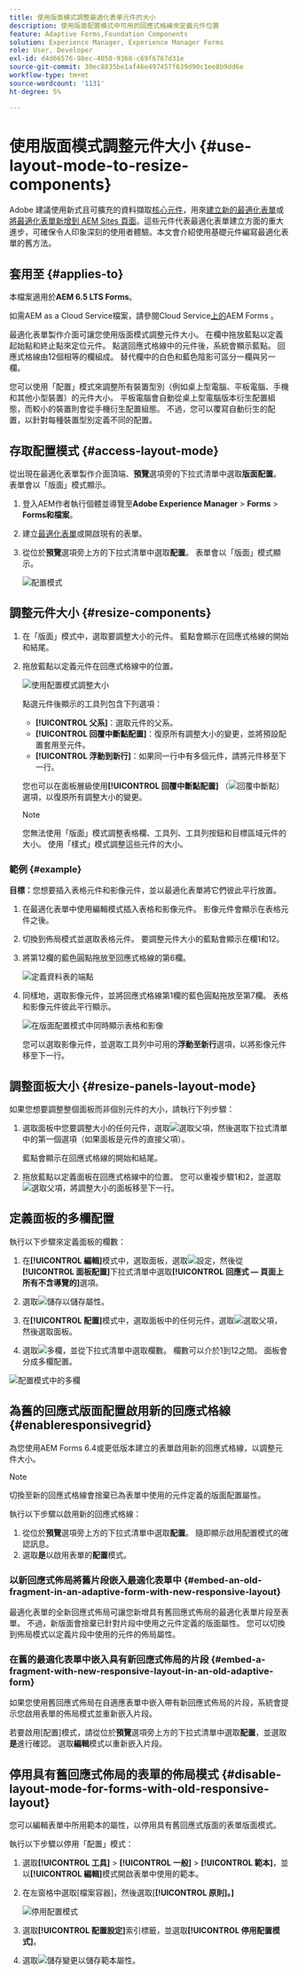 ```yaml
---
title: 使用版面模式調整最適化表單元件的大小
description: 使用版面配置模式中可用的回應式格線來定義元件位置
feature: Adaptive Forms,Foundation Components
solution: Experience Manager, Experience Manager Forms
role: User, Developer
exl-id: d4d66576-98ec-4050-9368-c69f6767d31e
source-git-commit: 30ec8835be1af46e497457f639d90c1ee8b9dd6e
workflow-type: tm+mt
source-wordcount: '1131'
ht-degree: 5%

---
```


# 使用版面模式調整元件大小 {#use-layout-mode-to-resize-components}

<span class="preview">Adobe 建議使用新式且可擴充的資料擷取[核心元件](https://experienceleague.adobe.com/docs/experience-manager-core-components/using/adaptive-forms/introduction.html?lang=zh-Hant)，用來[建立新的最適化表單](/help/forms/using/create-an-adaptive-form-core-components.md)或[將最適化表單新增到 AEM Sites 頁面](/help/forms/using/create-or-add-an-adaptive-form-to-aem-sites-page.md)。這些元件代表最適化表單建立方面的重大進步，可確保令人印象深刻的使用者體驗。本文會介紹使用基礎元件編寫最適化表單的舊方法。</span>

## 套用至 {#applies-to}

本檔案適用於&#x200B;**AEM 6.5 LTS Forms**。

如需AEM as a Cloud Service檔案，請參閱Cloud Service[上的](https://experienceleague.adobe.com/docs/experience-manager-cloud-service/content/forms/adaptive-forms-authoring/authoring-adaptive-forms-foundation-components/configure-layout-of-an-adaptive-form/resize-using-layout-mode.html?lang=zh-Hant&)AEM Forms 。


最適化表單製作介面可讓您使用版面模式調整元件大小。 在欄中拖放藍點以定義起始點和終止點來定位元件。 點選回應式格線中的元件後，系統會顯示藍點。 回應式格線由12個相等的欄組成。 替代欄中的白色和藍色陰影可區分一欄與另一欄。

您可以使用「配置」模式來調整所有裝置型別（例如桌上型電腦、平板電腦、手機和其他小型裝置）的元件大小。 平板電腦會自動從桌上型電腦版本衍生配置組態，而較小的裝置則會從手機衍生配置組態。 不過，您可以覆寫自動衍生的配置，以針對每種裝置型別定義不同的配置。

## 存取配置模式 {#access-layout-mode}

從出現在最適化表單製作介面頂端、**預覽**&#x200B;選項旁的下拉式清單中選取&#x200B;**版面配置**。 表單會以「版面」模式顯示。

1. 登入AEM作者執行個體並導覽至&#x200B;**Adobe Experience Manager** > **Forms** > **Forms和檔案**。
1. 建立[最適化表單](../../forms/using/creating-adaptive-form.md)或開啟現有的表單。
1. 從位於&#x200B;**預覽**&#x200B;選項旁上方的下拉式清單中選取&#x200B;**配置**。 表單會以「版面」模式顯示。

   ![配置模式](assets/layout_mode_ic_new.png)

## 調整元件大小 {#resize-components}

1. 在「版面」模式中，選取要調整大小的元件。 藍點會顯示在回應式格線的開始和結尾。
1. 拖放藍點以定義元件在回應式格線中的位置。

   ![使用配置模式調整大小](assets/layout_mode_resize_new_updated1.png)

   點選元件後顯示的工具列包含下列選項：

   * **[!UICONTROL 父系]**：選取元件的父系。
   * **[!UICONTROL 回覆中斷點配置]**：復原所有調整大小的變更，並將預設配置套用至元件。
   * **[!UICONTROL 浮動到新行]**：如果同一行中有多個元件，請將元件移至下一行。

   您也可以在面板層級使用&#x200B;**[!UICONTROL 回覆中斷點配置]** （![回覆中斷點](assets/reverttopreviouslypublishedversion.png)）選項，以復原所有調整大小的變更。

   >[!NOTE]
   >
   >您無法使用「版面」模式調整表格欄、工具列、工具列按鈕和目標區域元件的大小。 使用「樣式」模式調整這些元件的大小。

### 範例 {#example}

**目標：**&#x200B;您想要插入表格元件和影像元件，並以最適化表單將它們彼此平行放置。

1. 在最適化表單中使用編輯模式插入表格和影像元件。 影像元件會顯示在表格元件之後。
1. 切換到佈局模式並選取表格元件。 要調整元件大小的藍點會顯示在欄1和12。
1. 將第12欄的藍色圓點拖放至回應式格線的第6欄。

   ![定義資料表的端點](assets/layout_mode_end_point_table_new.png)

1. 同樣地，選取影像元件，並將回應式格線第1欄的藍色圓點拖放至第7欄。 表格和影像元件彼此平行顯示。

   ![在版面配置模式中同時顯示表格和影像](assets/table_image_parallel_new.png)

   您可以選取影像元件，並選取工具列中可用的&#x200B;**浮動至新行**&#x200B;選項，以將影像元件移至下一行。

## 調整面板大小 {#resize-panels-layout-mode}

如果您想要調整整個面板而非個別元件的大小，請執行下列步驟：

1. 選取面板中您要調整大小的任何元件，選取![選取父項](assets/select_parent_icon.svg)，然後選取下拉式清單中的第一個選項（如果面板是元件的直接父項）。

   藍點會顯示在回應式格線的開始和結尾。

1. 拖放藍點以定義面板在回應式格線中的位置。
您可以重複步驟1和2，並選取![選取父項](assets/float_to_new_line_icon.svg)，將調整大小的面板移至下一行。

## 定義面板的多欄配置

執行以下步驟來定義面板的欄數：

1. 在&#x200B;**[!UICONTROL 編輯]**&#x200B;模式中，選取面板，選取![設定](assets/configure_icon.png)，然後從&#x200B;**[!UICONTROL 面板配置]**&#x200B;下拉式清單中選取&#x200B;**[!UICONTROL 回應式 — 頁面上所有不含導覽的]**&#x200B;選項。

1. 選取![儲存](assets/save_icon.svg)以儲存屬性。

1. 在&#x200B;**[!UICONTROL 配置]**&#x200B;模式中，選取面板中的任何元件，選取![選取父項](assets/select_parent_icon.svg)，然後選取面板。

1. 選取![多欄](assets/multi-column.svg)，並從下拉式清單中選取欄數。 欄數可以介於1到12之間。 面板會分成多欄配置。

![配置模式中的多欄](assets/multi-column-layout.png)

## 為舊的回應式版面配置啟用新的回應式格線 {#enableresponsivegrid}

為您使用AEM Forms 6.4或更低版本建立的表單啟用新的回應式格線，以調整元件大小。

>[!NOTE]
>
>切換至新的回應式格線會捨棄已為表單中使用的元件定義的版面配置屬性。

執行以下步驟以啟用新的回應式格線：

1. 從位於&#x200B;**預覽**&#x200B;選項旁上方的下拉式清單中選取&#x200B;**配置**。 隨即顯示啟用配置模式的確認訊息。
1. 選取&#x200B;**是**&#x200B;以啟用表單的&#x200B;**配置**&#x200B;模式。

### 以新回應式佈局將舊片段嵌入最適化表單中 {#embed-an-old-fragment-in-an-adaptive-form-with-new-responsive-layout}

最適化表單的全新回應式佈局可讓您新增具有舊回應式佈局的最適化表單片段至表單。 不過，新版面會捨棄已針對片段中使用之元件定義的版面屬性。 您可以切換到佈局模式以定義片段中使用的元件的佈局屬性。

### 在舊的最適化表單中嵌入具有新回應式佈局的片段 {#embed-a-fragment-with-new-responsive-layout-in-an-old-adaptive-form}

如果您使用舊回應式佈局在自適應表單中嵌入帶有新回應式佈局的片段，系統會提示您啟用表單的佈局模式並重新嵌入片段。

若要啟用[配置]模式，請從位於&#x200B;**預覽**&#x200B;選項旁上方的下拉式清單中選取&#x200B;**配置**，並選取&#x200B;**是**&#x200B;進行確認。 選取&#x200B;**編輯**&#x200B;模式以重新嵌入片段。

## 停用具有舊回應式佈局的表單的佈局模式 {#disable-layout-mode-for-forms-with-old-responsive-layout}

您可以編輯表單中所用範本的屬性，以停用具有舊回應式版面的表單版面模式。

執行以下步驟以停用「配置」模式：

1. 選取&#x200B;**[!UICONTROL 工具]** > **[!UICONTROL 一般]** > **[!UICONTROL 範本]**，並以&#x200B;**[!UICONTROL 編輯]**&#x200B;模式開啟表單中使用的範本。
1. 在左窗格中選取[檔案容器]，然後選取[**[!UICONTROL 原則]。]**

   ![停用配置模式](assets/policy_disable_layout_mode.png)

1. 選取&#x200B;**[!UICONTROL 配置設定]**&#x200B;索引標籤，並選取&#x200B;**[!UICONTROL 停用配置模式]**。
1. 選取![儲存變更](assets/save_icon.png)以儲存範本屬性。
